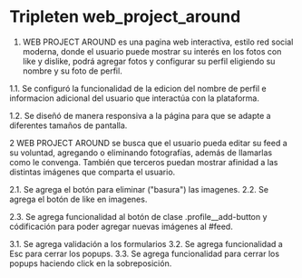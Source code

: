 # Tripleten web_project_around

1. WEB PROJECT AROUND es una pagina web interactiva, estilo red social moderna, donde el usuario puede mostrar su interés en los fotos con like y dislike, podrá agregar fotos y configurar su perfil eligiendo su nombre y su foto de perfil.

1.1. Se configuró la funcionalidad de la edicion del nombre de perfil e informacion adicional del usuario que interactúa con la plataforma.

1.2. Se diseñó de manera responsiva a la página para que se adapte a diferentes tamaños de pantalla.

2 WEB PROJECT AROUND se busca que el usuario pueda editar su feed a su voluntad, agregando o eliminando fotografías, además de llamarlas como le convenga. También que terceros puedan mostrar afinidad a las distintas imágenes que comparta el usuario.

2.1. Se agrega el botón para eliminar ("basura") las imagenes.
2.2. Se agrega el botón de like en imagenes.

2.3. Se agrega funcionalidad al botón de clase .profile\_\_add-button y códificación para poder agregar nuevas imágenes al #feed.

3.1. Se agrega validación a los formularios
3.2. Se agrega funcionalidad a Esc para cerrar los popups.
3.3. Se agrega funcionalidad para cerrar los popups haciendo click en la sobreposición.
